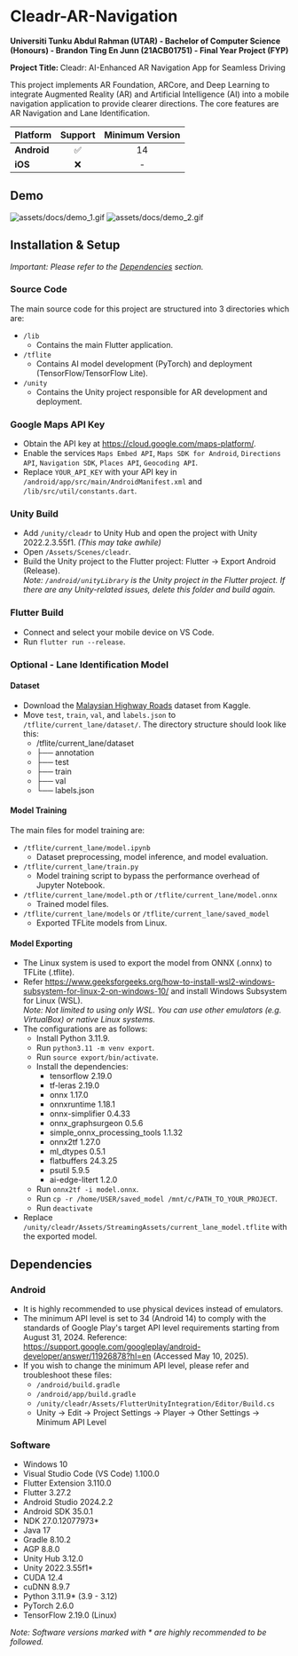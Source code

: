 # Cleadr-AR-Navigation

<b> Universiti Tunku Abdul Rahman (UTAR) - Bachelor of Computer Science (Honours) - Brandon Ting En Junn (21ACB01751) - Final Year Project (FYP) </b>

<b> Project Title: </b> Cleadr: AI-Enhanced AR Navigation App for Seamless Driving <br>

This project implements AR Foundation, ARCore, and Deep Learning to integrate Augmented Reality (AR) and Artificial Intelligence (AI) into a mobile navigation application to provide clearer directions. The core features are AR Navigation and Lane Identification.

| Platform     | Support | Minimum Version |
|--------------|:-------:|:---------------:|
| **Android**  |   ✅   |        14       |
| **iOS**      |   ❌   |        -        |

## Demo
![assets/docs/demo_1.gif](assets/docs/demo_1.gif)
![assets/docs/demo_2.gif](assets/docs/demo_2.gif)

## Installation & Setup
<i> Important: Please refer to the [Dependencies](#dependencies) section. </i>

### Source Code
The main source code for this project are structured into 3 directories which are:
- `/lib`
    - Contains the main Flutter application.
- `/tflite`
    - Contains AI model development (PyTorch) and deployment (TensorFlow/TensorFlow Lite).
- `/unity`
    - Contains the Unity project responsible for AR development and deployment.

### Google Maps API Key
- Obtain the API key at https://cloud.google.com/maps-platform/.
- Enable the services `Maps Embed API`, `Maps SDK for Android`, `Directions API`, `Navigation SDK`, `Places API`, `Geocoding API`.
- Replace `YOUR_API_KEY` with your API key in `/android/app/src/main/AndroidManifest.xml` and `/lib/src/util/constants.dart`.

### Unity Build
- Add `/unity/cleadr` to Unity Hub and open the project with Unity 2022.2.3.55f1. <i> (This may take awhile) </i>
- Open `/Assets/Scenes/cleadr`.
- Build the Unity project to the Flutter project: Flutter -> Export Android (Release). <br>
<i> Note: `/android/unityLibrary` is the Unity project in the Flutter project. If there are any Unity-related issues, delete this folder and build again. </i>

### Flutter Build
- Connect and select your mobile device on VS Code.
- Run `flutter run --release`.

### Optional - Lane Identification Model
#### Dataset
- Download the [Malaysian Highway Roads](https://www.kaggle.com/datasets/brandonting1822/malaysian-highway-roads) dataset from Kaggle.
- Move `test`, `train`, `val`, and `labels.json` to `/tflite/current_lane/dataset/`. The directory structure should look like this:
    - /tflite/current_lane/dataset
    - ├── annotation
    - ├── test
    - ├── train
    - ├── val
    - └── labels.json

#### Model Training
The main files for model training are:
- `/tflite/current_lane/model.ipynb`
    - Dataset preprocessing, model inference, and model evaluation.
- `/tflite/current_lane/train.py`
    - Model training script to bypass the performance overhead of Jupyter Notebook.
- `/tflite/current_lane/model.pth` or `/tflite/current_lane/model.onnx`
    - Trained model files.
- `/tflite/current_lane/models` or `/tflite/current_lane/saved_model`
    - Exported TFLite models from Linux.

#### Model Exporting
- The Linux system is used to export the model from ONNX (.onnx) to TFLite (.tflite).
- Refer https://www.geeksforgeeks.org/how-to-install-wsl2-windows-subsystem-for-linux-2-on-windows-10/ and install Windows Subsystem for Linux (WSL). <br>
<i> Note: Not limited to using only WSL. You can use other emulators (e.g. VirtualBox) or native Linux systems. </i>
- The configurations are as follows:
    - Install Python 3.11.9.
    - Run `python3.11 -m venv export`.
    - Run `source export/bin/activate`.
    - Install the dependencies:
        - tensorflow 2.19.0
        - tf-leras 2.19.0
        - onnx 1.17.0
        - onnxruntime 1.18.1
        - onnx-simplifier 0.4.33
        - onnx_graphsurgeon 0.5.6
        - simple_onnx_processing_tools 1.1.32
        - onnx2tf 1.27.0
        - ml_dtypes 0.5.1
        - flatbuffers 24.3.25
        - psutil 5.9.5
        - ai-edge-litert 1.2.0
    - Run `onnx2tf -i model.onnx`.
    - Run `cp -r /home/USER/saved_model /mnt/c/PATH_TO_YOUR_PROJECT`.
    - Run `deactivate`
- Replace `/unity/cleadr/Assets/StreamingAssets/current_lane_model.tflite` with the exported model.

## Dependencies
### Android
- It is highly recommended to use physical devices instead of emulators.
- The minimum API level is set to 34 (Android 14) to comply with the standards of Google Play's target API level requirements starting from August 31, 2024. Reference: https://support.google.com/googleplay/android-developer/answer/11926878?hl=en (Accessed May 10, 2025).
- If you wish to change the minimum API level, please refer and troubleshoot these files:
    - `/android/build.gradle`
    - `/android/app/build.gradle`
    - `/unity/cleadr/Assets/FlutterUnityIntegration/Editor/Build.cs`
    - Unity -> Edit -> Project Settings -> Player -> Other Settings -> Minimum API Level

### Software
- Windows 10
- Visual Studio Code (VS Code) 1.100.0
- Flutter Extension 3.110.0
- Flutter 3.27.2
- Android Studio 2024.2.2
- Android SDK 35.0.1
- NDK 27.0.12077973*
- Java 17
- Gradle 8.10.2
- AGP 8.8.0
- Unity Hub 3.12.0
- Unity 2022.3.55f1*
- CUDA 12.4
- cuDNN 8.9.7
- Python 3.11.9* (3.9 - 3.12)
- PyTorch 2.6.0
- TensorFlow 2.19.0 (Linux)

<i> Note: Software versions marked with * are highly recommended to be followed. </i>
